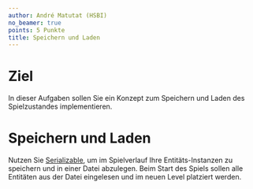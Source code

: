 ```yaml
---
author: André Matutat (HSBI)
no_beamer: true
points: 5 Punkte
title: Speichern und Laden
---
```


# Ziel

In dieser Aufgaben sollen Sie ein Konzept zum Speichern und Laden des Spielzustandes
implementieren.

# Speichern und Laden

Nutzen Sie
[Serializable](https://docs.oracle.com/en/java/javase/17/docs/api/java.base/java/io/Serializable.html),
um im Spielverlauf Ihre Entitäts-Instanzen zu speichern und in einer Datei abzulegen.
Beim Start des Spiels sollen alle Entitäten aus der Datei eingelesen und im neuen
Level platziert werden.
